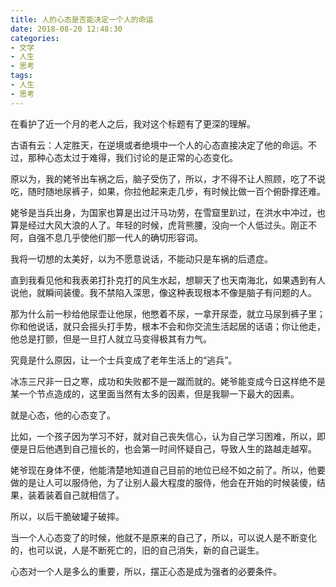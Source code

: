 ```yaml
---
title: 人的心态是否能决定一个人的命运
date: 2018-08-20 12:48:30
categories:
- 文学
- 人生
- 思考
tags:
- 人生
- 思考
---
```


在看护了近一个月的老人之后，我对这个标题有了更深的理解。

<!-- more -->

古语有云：人定胜天，在逆境或者绝境中一个人的心态直接决定了他的命运。不过，那种心态太过于难得，我们讨论的是正常的心态变化。

原以为，我的姥爷出车祸之后，脑子受伤了，所以，才不得不让人照顾，吃了不说吃，随时随地尿裤子，如果，你拉他起来走几步，有时候比做一百个俯卧撑还难。

姥爷是当兵出身，为国家也算是出过汗马功劳，在雪窟里趴过，在洪水中冲过，也算是经过大风大浪的人了。年轻的时候，虎背熊腰，没向一个人低过头。刚正不阿，自强不息几乎使他们那一代人的确切形容词。

我将一切想的太美好，以为不愿意说话，不能动只是车祸的后遗症。

直到我看见他和我表弟打扑克打的风生水起，想聊天了也天南海北，如果遇到有人说他，就瞬间装傻。我不禁陷入深思，像这种表现根本不像是脑子有问题的人。

那为什么前一秒给他尿壶让他尿，他憋着不尿，一拿开尿壶，就立马尿到裤子里；你和他说话，就只会摇头打手势，根本不会和你交流生活起居的话语；你让他走，他总是打颤，但是一旦打人就立马变得极其有力气。

究竟是什么原因，让一个士兵变成了老年生活上的“逃兵”。

冰冻三尺非一日之寒，成功和失败都不是一蹴而就的。姥爷能变成今日这样绝不是某一个节点造成的，这里面当然有太多的因素，但是我聊一下最大的因素。

就是心态，他的心态变了。

比如，一个孩子因为学习不好，就对自己丧失信心，认为自己学习困难，所以，即便是日后他遇到自己擅长的，也会第一时间怀疑自己，导致人生的路越走越窄。

姥爷现在身体不便，他能清楚地知道自己目前的地位已经不如之前了。所以，他要做的是让人可以服侍他，为了让别人最大程度的服侍，他会在开始的时候装傻，结果，装着装着自己就相信了。

所以，以后干脆破罐子破摔。

当一个人心态变了的时候，他就不是原来的自己了，所以，可以说人是不断变化的，也可以说，人是不断死亡的，旧的自己消失，新的自己诞生。

心态对一个人是多么的重要，所以，摆正心态是成为强者的必要条件。